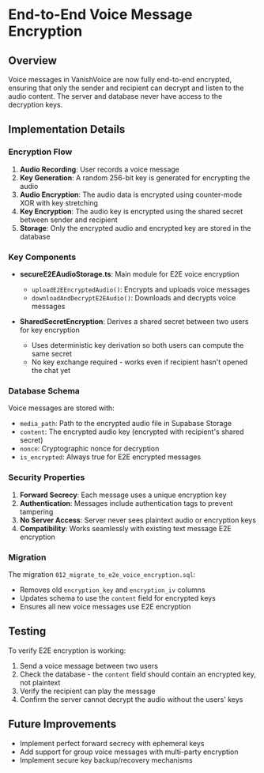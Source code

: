 # End-to-End Voice Message Encryption

## Overview

Voice messages in VanishVoice are now fully end-to-end encrypted, ensuring that only the sender and recipient can decrypt and listen to the audio content. The server and database never have access to the decryption keys.

## Implementation Details

### Encryption Flow

1. **Audio Recording**: User records a voice message
2. **Key Generation**: A random 256-bit key is generated for encrypting the audio
3. **Audio Encryption**: The audio data is encrypted using counter-mode XOR with key stretching
4. **Key Encryption**: The audio key is encrypted using the shared secret between sender and recipient
5. **Storage**: Only the encrypted audio and encrypted key are stored in the database

### Key Components

- **secureE2EAudioStorage.ts**: Main module for E2E voice encryption
  - `uploadE2EEncryptedAudio()`: Encrypts and uploads voice messages
  - `downloadAndDecryptE2EAudio()`: Downloads and decrypts voice messages

- **SharedSecretEncryption**: Derives a shared secret between two users for key encryption
  - Uses deterministic key derivation so both users can compute the same secret
  - No key exchange required - works even if recipient hasn't opened the chat yet

### Database Schema

Voice messages are stored with:
- `media_path`: Path to the encrypted audio file in Supabase Storage
- `content`: The encrypted audio key (encrypted with recipient's shared secret)
- `nonce`: Cryptographic nonce for decryption
- `is_encrypted`: Always true for E2E encrypted messages

### Security Properties

1. **Forward Secrecy**: Each message uses a unique encryption key
2. **Authentication**: Messages include authentication tags to prevent tampering
3. **No Server Access**: Server never sees plaintext audio or encryption keys
4. **Compatibility**: Works seamlessly with existing text message E2E encryption

### Migration

The migration `012_migrate_to_e2e_voice_encryption.sql`:
- Removes old `encryption_key` and `encryption_iv` columns
- Updates schema to use the `content` field for encrypted keys
- Ensures all new voice messages use E2E encryption

## Testing

To verify E2E encryption is working:
1. Send a voice message between two users
2. Check the database - the `content` field should contain an encrypted key, not plaintext
3. Verify the recipient can play the message
4. Confirm the server cannot decrypt the audio without the users' keys

## Future Improvements

- Implement perfect forward secrecy with ephemeral keys
- Add support for group voice messages with multi-party encryption
- Implement secure key backup/recovery mechanisms